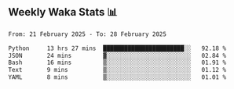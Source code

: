 ## Weekly Waka Stats 📊
<!--START_SECTION:waka-->

```txt
From: 21 February 2025 - To: 28 February 2025

Python     13 hrs 27 mins  ███████████████████████░░   92.18 %
JSON       24 mins         ▓░░░░░░░░░░░░░░░░░░░░░░░░   02.84 %
Bash       16 mins         ▒░░░░░░░░░░░░░░░░░░░░░░░░   01.91 %
Text       9 mins          ▒░░░░░░░░░░░░░░░░░░░░░░░░   01.12 %
YAML       8 mins          ▒░░░░░░░░░░░░░░░░░░░░░░░░   01.01 %
```

<!--END_SECTION:waka-->

<!--

Here are some ideas to get you started:

- 🔭 I’m currently working on (way to add branches committed on)
- 🌱 I’m currently learning Web Frameworks and Machine Learning! (Lisp, JS (react & angular), Python, and __)
- 💬 Ask me about ...
- 📫 How to reach me: 
- 😄 Pronouns: He/Him/His
- ⚡ Fun fact: ...

that-recsys-lab
-->
